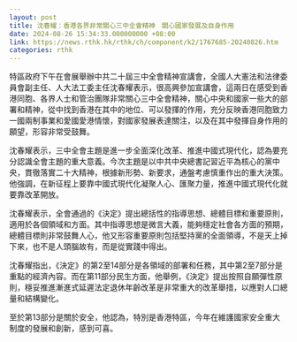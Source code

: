 ```yaml
---
layout: post
title: 沈春耀：香港各界非常關心三中全會精神　關心國家發展及自身作用
date: 2024-08-26 15:34:33.000000000 +08:00
link: https://news.rthk.hk/rthk/ch/component/k2/1767685-20240826.htm
categories: rthk
---
```


特區政府下午在會展舉辦中共二十屆三中全會精神宣講會，全國人大憲法和法律委員會副主任、人大法工委主任沈春耀表示，很高興參加宣講會，這兩日在感受到香港同胞、各界人士和管治團隊非常關心三中全會精神，關心中央和國家一些大的部署和精神，從中找到香港在其中的地位、可以發揮的作用，充分反映香港同胞致力一國兩制事業和愛國愛港情懷，對國家發展表達關注，以及在其中發揮自身作用的願望，形容非常受鼓舞。

沈春耀表示，三中全會主題是進一步全面深化改革、推進中國式現代化，認為要充分認識全會主題的重大意義。今次主題是以中共中央總書記習近平為核心的黨中央，貫徹落實二十大精神，根據新形勢、新要求，通盤考慮慎重作出的重大決策。他強調，在新征程上要靠中國式現代化凝聚人心、匯聚力量，推進中國式現代化就要靠改革開放。

沈春耀表示，全會通過的《決定》提出總括性的指導思想、總體目標和重要原則，適用於各個領域和方面。其中指導思想是微言大義，能夠穩定社會各方面的預期，總體目標則非常鼓舞人心，他又形容重要原則包括堅持黨的全面領導，不是天上掉下來，也不是人頭腦故有，而是從實踐中得出。

沈春耀指出，《決定》的第2至14部分是各領域的部署和任務，其中第2至7部分是重點的經濟內容。而在第11部分民生方面，他舉例，《決定》提出按照自願彈性原則，穩妥推進漸進式延遲法定退休年齡改革是非常重大的改革舉措，以應對人口總量和結構變化。

至於第13部分是關於安全，他認為，特別是香港特區，今年在維護國家安全重大制度的發展和創新，感到可喜。
